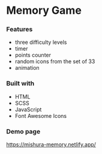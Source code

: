 # Memory Game

### Features

- three difficulty levels
- timer
- points counter
- random icons from the set of 33
- animation

### Built with

- HTML
- SCSS
- JavaScript
- Font Awesome Icons

### Demo page

https://mishura-memory.netlify.app/
